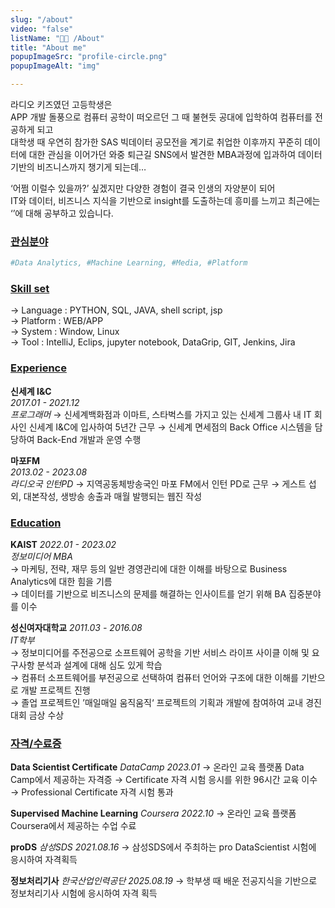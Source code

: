 ```yaml
---
slug: "/about"
video: "false"
listName: "👨‍💻 /About"
title: "About me"
popupImageSrc: "profile-circle.png"
popupImageAlt: "img"

---
```


라디오 키즈였던 고등학생은   
APP 개발 돌풍으로 컴퓨터 공학이 떠오르던 그 때 불현듯 공대에 입학하여 컴퓨터를 전공하게 되고    
대학생 때 우연히 참가한 SAS 빅데이터 공모전을 계기로
취업한 이후까지 꾸준히 데이터에 대한 관심을 이어가던 와중 
퇴근길 SNS에서 발견한 MBA과정에 입과하여 데이터기반의 비즈니스까지 챙기게 되는데…  

‘어쩜 이럴수 있을까?’ 싶겠지만 다양한 경험이 결국 인생의 자양분이 되어  
IT와 데이터, 비즈니스 지식을 기반으로 insight를 도출하는데 흥미를 느끼고 최근에는 
‘’에 대해 공부하고 있습니다.

### [관심분야](https://boysbeanxious.github.io)
```python
#Data Analytics, #Machine Learning, #Media, #Platform
```
  
  
### [Skill set](https://boysbeanxious.github.io)
  → Language : PYTHON, SQL, JAVA, shell script, jsp   
  → Platform : WEB/APP  
  → System   : Window, Linux  
  → Tool     : IntelliJ, Eclips, jupyter notebook, DataGrip, GIT, Jenkins, Jira
  


### [Experience](https://boysbeanxious.github.io) 
**신세계 I&C**  
_2017.01 - 2021.12_   
_프로그래머_
→ 신세계백화점과 이마트, 스타벅스를 가지고 있는 신세계 그룹사 내 IT 회사인 신세계 I&C에 입사하여 5년간 근무
→ 신세계 면세점의 Back Office 시스템을 담당하여 Back-End 개발과 운영 수행 
  
**마포FM**  
_2013.02 - 2023.08_  
_라디오국 인턴PD_
→ 지역공동체방송국인 마포 FM에서 인턴 PD로 근무
→ 게스트 섭외, 대본작성, 생방송 송출과 매월 발행되는 웹진 작성 
	
### [Education](https://boysbeanxious.github.io) 
**KAIST**
_2022.01 - 2023.02_  
_정보미디어 MBA_   
→ 마케팅, 전략, 재무 등의 일반 경영관리에 대한 이해를 바탕으로 Business Analytics에 대한 힘을 기름  
→ 데이터를 기반으로 비즈니스의 문제를 해결하는 인사이트를 얻기 위해 BA 집중분야를 이수    

**성신여자대학교**
_2011.03 - 2016.08_    
_IT학부_  
→ 정보미디어를 주전공으로 소프트웨어 공학을 기반 서비스 라이프 사이클 이해 및 요구사항 분석과 설계에 대해 심도 있게 학습    
→ 컴퓨터 소프트웨어를 부전공으로 선택하여 컴퓨터 언어와 구조에 대한 이해를 기반으로 개발 프로젝트 진행    
→ 졸업 프로젝트인 ’매일매일 움직움직‘ 프로젝트의 기획과 개발에 참여하여 교내 경진대회 금상 수상     

### [자격/수료증](https://boysbeanxious.github.io)
**Data Scientist Certificate** 
_DataCamp_
_2023.01_
→ 온라인 교육 플랫폼 Data Camp에서 제공하는 자격증
→ Certificate 자격 시험 응시를 위한 96시간 교육 이수 
→ Professional Certificate 자격 시험 통과

**Supervised Machine Learning** 
_Coursera_
_2022.10_
→ 온라인 교육 플랫폼 Coursera에서 제공하는 수업 수료 

**proDS**
_삼성SDS_
_2021.08.16_
→ 삼성SDS에서 주최하는 pro DataScientist 시험에 응시하여 자격획득

**정보처리기사**
_한국산업인력공단_
_2025.08.19_
→ 학부생 때 배운 전공지식을 기반으로 정보처리기사 시험에 응시하여 자격 획득 
